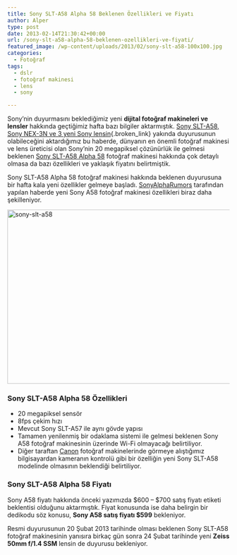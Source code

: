 ```yaml
---
title: Sony SLT-A58 Alpha 58 Beklenen Özellikleri ve Fiyatı
author: Alper
type: post
date: 2013-02-14T21:30:42+00:00
url: /sony-slt-a58-alpha-58-beklenen-ozellikleri-ve-fiyati/
featured_image: /wp-content/uploads/2013/02/sony-slt-a58-100x100.jpg
categories:
  - Fotoğraf
tags:
  - dslr
  - fotoğraf makinesi
  - lens
  - sony

---
```

Sony&#8217;nin duyurmasını beklediğimiz yeni **dijital fotoğraf makineleri ve lensler** hakkında geçtiğimiz hafta bazı bilgiler aktarmıştık. [Sony SLT-A58, Sony NEX-3N ve 3 yeni Sony lensin][1]{.broken_link} yakında duyurusunun olabileceğini aktardığımız bu haberde, dünyanın en önemli fotoğraf makinesi ve lens üreticisi olan Sony’nin 20 megapiksel çözünürlük ile gelmesi beklenen [Sony SLT-A58 Alpha 58][2] fotoğraf makinesi hakkında çok detaylı olmasa da bazı özellikleri ve yaklaşık fiyatını belirtmiştik.

Sony SLT-A58 Alpha 58 fotoğraf makinesi hakkında beklenen duyurusuna bir hafta kala yeni özellikler gelmeye başladı. <a href="https://www.sonyalpharumors.com/sr3-new-a58-info-zeiss-50mm-to-be-announced-too/" target="_blank">SonyAlphaRumors</a> tarafından yapılan haberde yeni Sony A58 fotoğraf makinesi özellikleri biraz daha şekilleniyor.

<img class="aligncenter size-full wp-image-11921" alt="sony-slt-a58" src="https://www.murekkep.org/wp-content/uploads/2013/02/sony-slt-a58.jpg" width="600" height="395" srcset="https://www.murekkep.org/wp-content/uploads/2013/02/sony-slt-a58.jpg 600w, https://www.murekkep.org/wp-content/uploads/2013/02/sony-slt-a58-400x263.jpg 400w, https://www.murekkep.org/wp-content/uploads/2013/02/sony-slt-a58-50x32.jpg 50w, https://www.murekkep.org/wp-content/uploads/2013/02/sony-slt-a58-125x82.jpg 125w, https://www.murekkep.org/wp-content/uploads/2013/02/sony-slt-a58-300x197.jpg 300w, https://www.murekkep.org/wp-content/uploads/2013/02/sony-slt-a58-463x305.jpg 463w" sizes="(max-width: 600px) 100vw, 600px" /> 

### Sony SLT-A58 Alpha 58 Özellikleri

  * 20 megapiksel sensör
  * 8fps çekim hızı
  * Mevcut Sony SLT-A57 ile aynı gövde yapısı
  * Tamamen yenilenmiş bir odaklama sistemi ile gelmesi beklenen Sony A58 fotoğraf makinesinin üzerinde Wi-Fi olmayacağı belirtiliyor.
  * Diğer taraftan [Canon][3] fotoğraf makinelerinde görmeye alıştığımız bilgisayardan kameranın kontrolü gibi bir özelliğin yeni Sony SLT-A58 modelinde olmasının beklendiği belirtiliyor.

### Sony SLT-A58 Alpha 58 Fiyatı

Sony A58 fiyatı hakkında önceki yazımızda $600 &#8211; $700 satış fiyatı etiketi beklentisi olduğunu aktarmıştık. Fiyat konusunda ise daha belirgin bir dedikodu söz konusu, **Sony A58 satış fiyatı $599** bekleniyor.

Resmi duyurusunun 20 Şubat 2013 tarihinde olması beklenen Sony SLT-A58 fotoğraf makinesinin yanısıra birkaç gün sonra 24 Şubat tarihinde yeni **Zeiss 50mm f/1.4 SSM** lensin de duyurusu bekleniyor.

 [1]: https://www.murekkep.org/sony-slt-a58-sony-nex-3n-ve-3-yeni-sony-lens-yakinda-duyurulabilir-11685 "Sony SLT-A58, Sony NEX-3N ve 3 Yeni Sony Lens Yakında Duyurulabilir"
 [2]: https://www.murekkep.org/kamera/sony/slt-a58 "Sony SLT-A58 Alpha 58"
 [3]: https://www.murekkep.org/kamera/canon "Canon"